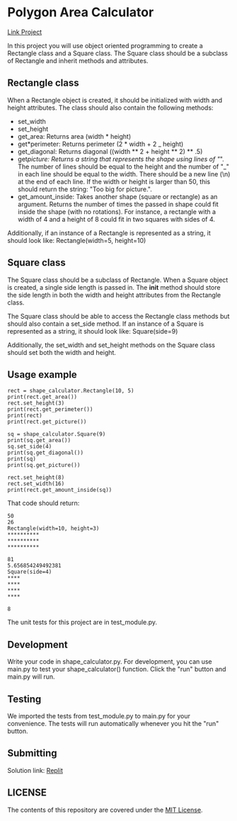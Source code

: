 # Polygon Area Calculator

[Link Project](https://www.freecodecamp.org/learn/scientific-computing-with-python/scientific-computing-with-python-projects/polygon-area-calculator)

In this project you will use object oriented programming to create a Rectangle class and a Square class. The Square class should be a subclass of Rectangle and inherit methods and attributes.

## Rectangle class

When a Rectangle object is created, it should be initialized with width and height attributes. The class should also contain the following methods:

- set_width
- set_height
- get_area: Returns area (width \* height)
- get*perimeter: Returns perimeter (2 * width + 2 \_ height)
- get_diagonal: Returns diagonal ((width ** 2 + height ** 2) \*\* .5)
- get*picture: Returns a string that represents the shape using lines of "*". The number of lines should be equal to the height and the number of "\_" in each line should be equal to the width. There should be a new line (\n) at the end of each line. If the width or height is larger than 50, this should return the string: "Too big for picture.".
- get_amount_inside: Takes another shape (square or rectangle) as an argument. Returns the number of times the passed in shape could fit inside the shape (with no rotations). For instance, a rectangle with a width of 4 and a height of 8 could fit in two squares with sides of 4.

Additionally, if an instance of a Rectangle is represented as a string, it should look like: Rectangle(width=5, height=10)

## Square class

The Square class should be a subclass of Rectangle. When a Square object is created, a single side length is passed in. The **init** method should store the side length in both the width and height attributes from the Rectangle class.

The Square class should be able to access the Rectangle class methods but should also contain a set_side method. If an instance of a Square is represented as a string, it should look like: Square(side=9)

Additionally, the set_width and set_height methods on the Square class should set both the width and height.

## Usage example

```
rect = shape_calculator.Rectangle(10, 5)
print(rect.get_area())
rect.set_height(3)
print(rect.get_perimeter())
print(rect)
print(rect.get_picture())

sq = shape_calculator.Square(9)
print(sq.get_area())
sq.set_side(4)
print(sq.get_diagonal())
print(sq)
print(sq.get_picture())

rect.set_height(8)
rect.set_width(16)
print(rect.get_amount_inside(sq))
```

That code should return:

```
50
26
Rectangle(width=10, height=3)
**********
**********
**********

81
5.656854249492381
Square(side=4)
****
****
****
****

8
```

The unit tests for this project are in test_module.py.

## Development

Write your code in shape_calculator.py. For development, you can use main.py to test your shape_calculator() function. Click the "run" button and main.py will run.

## Testing

We imported the tests from test_module.py to main.py for your convenience. The tests will run automatically whenever you hit the "run" button.

## Submitting

Solution link: [Replit](https://replit.com/@RudiModena/boilerplate-polygon-area-calculator)

## LICENSE

The contents of this repository are covered under the [MIT License](LICENSE).
